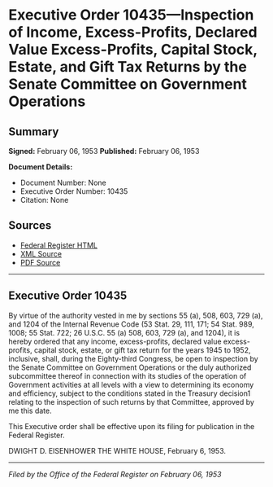 # Executive Order 10435—Inspection of Income, Excess-Profits, Declared Value Excess-Profits, Capital Stock, Estate, and Gift Tax Returns by the Senate Committee on Government Operations

## Summary

**Signed:** February 06, 1953
**Published:** February 06, 1953

**Document Details:**
- Document Number: None
- Executive Order Number: 10435
- Citation: None

## Sources
- [Federal Register HTML](https://www.presidency.ucsb.edu/documents/executive-order-10435-inspection-income-excess-profits-declared-value-excess-profits)
- [XML Source](None)
- [PDF Source](None)

---

## Executive Order 10435

By virtue of the authority vested in me by sections 55 (a), 508, 603, 729 (a), and 1204 of the Internal Revenue Code (53 Stat. 29, 111, 171; 54 Stat. 989, 1008; 55 Stat. 722; 26 U.S.C. 55 (a) 508, 603, 729 (a), and 1204), it is hereby ordered that any income, excess-profits, declared value excess-profits, capital stock, estate, or gift tax return for the years 1945 to 1952, inclusive, shall, during the Eighty-third Congress, be open to inspection by the Senate Committee on Government Operations or the duly authorized subcommittee thereof in connection with its studies of the operation of Government activities at all levels with a view to determining its economy and efficiency, subject to the conditions stated in the Treasury decision1 relating to the inspection of such returns by that Committee, approved by me this date.

This Executive order shall be effective upon its filing for publication in the Federal Register.

DWIGHT D. EISENHOWER
THE WHITE HOUSE,
February 6, 1953.

---

*Filed by the Office of the Federal Register on February 06, 1953*
